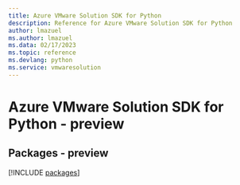 ```yaml
---
title: Azure VMware Solution SDK for Python
description: Reference for Azure VMware Solution SDK for Python
author: lmazuel
ms.author: lmazuel
ms.data: 02/17/2023
ms.topic: reference
ms.devlang: python
ms.service: vmwaresolution
---
```

# Azure VMware Solution SDK for Python - preview
## Packages - preview
[!INCLUDE [packages](vmware-solution-index.md)]